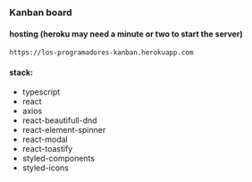 ### Kanban board
#### hosting (heroku may need a minute or two to start the server)
    https://los-programadores-kanban.herokuapp.com

#### stack:
   * typescript  
   * react  
   * axios  
   * react-beautifull-dnd  
   * react-element-spinner  
   * react-modal  
   * react-toastify  
   * styled-components  
   * styled-icons  
